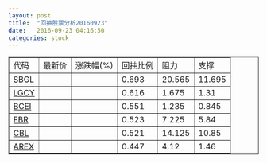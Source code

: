 ```yaml
---
layout: post
title:  "回抽股票分析20160923"
date:   2016-09-23 04:16:50
categories: stock
---
```

<script type="text/javascript">
var stockList = []
stockList.push('gb_sbgl');
stockList.push('gb_lgcy');
stockList.push('gb_bcei');
stockList.push('gb_fbr');
stockList.push('gb_cbl');
stockList.push('gb_arex');
</script>
<table border="1">
 <tr>
 <td>代码</td>
 <td>最新价</td>
 <td>涨跌幅(%)</td>
 <td>回抽比例</td>
 <td>阻力</td>
 <td>支撑</td>
</tr>
  <tr id="sbgl">
  <td><a href="http://stock.finance.sina.com.cn/usstock/quotes/SBGL.html" target="_blank">SBGL</a></td><td></td><td></td><td>0.693</td><td>20.565</td><td>11.695</td></tr>
  <tr id="lgcy">
  <td><a href="http://stock.finance.sina.com.cn/usstock/quotes/LGCY.html" target="_blank">LGCY</a></td><td></td><td></td><td>0.616</td><td>1.675</td><td>1.31</td></tr>
  <tr id="bcei">
  <td><a href="http://stock.finance.sina.com.cn/usstock/quotes/BCEI.html" target="_blank">BCEI</a></td><td></td><td></td><td>0.551</td><td>1.235</td><td>0.845</td></tr>
  <tr id="fbr">
  <td><a href="http://stock.finance.sina.com.cn/usstock/quotes/FBR.html" target="_blank">FBR</a></td><td></td><td></td><td>0.523</td><td>7.225</td><td>5.84</td></tr>
  <tr id="cbl">
  <td><a href="http://stock.finance.sina.com.cn/usstock/quotes/CBL.html" target="_blank">CBL</a></td><td></td><td></td><td>0.521</td><td>14.125</td><td>10.85</td></tr>
  <tr id="arex">
  <td><a href="http://stock.finance.sina.com.cn/usstock/quotes/AREX.html" target="_blank">AREX</a></td><td></td><td></td><td>0.447</td><td>4.12</td><td>1.46</td></tr>
</table>
